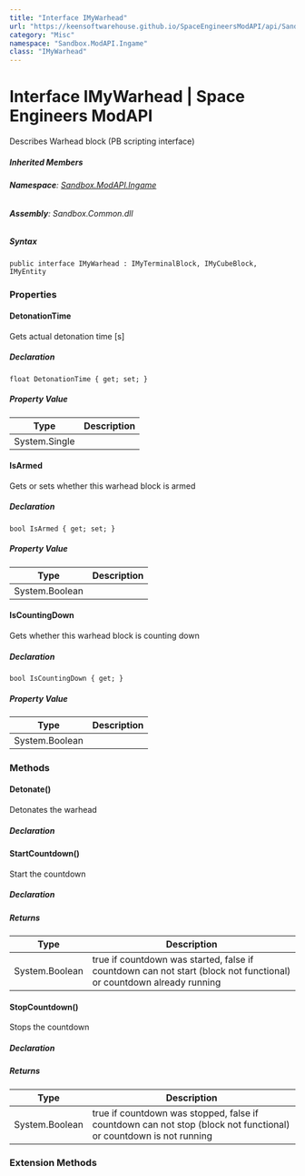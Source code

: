 ```yaml
---
title: "Interface IMyWarhead"
url: "https://keensoftwarehouse.github.io/SpaceEngineersModAPI/api/Sandbox.ModAPI.Ingame.IMyWarhead.html"
category: "Misc"
namespace: "Sandbox.ModAPI.Ingame"
class: "IMyWarhead"
---
```


# Interface IMyWarhead | Space Engineers ModAPI

Describes Warhead block (PB scripting interface)

##### Inherited Members

###### **Namespace**: [Sandbox.ModAPI.Ingame](https://keensoftwarehouse.github.io/SpaceEngineersModAPI/api/Sandbox.ModAPI.Ingame.html)

###### **Assembly**: Sandbox.Common.dll

##### Syntax

```
public interface IMyWarhead : IMyTerminalBlock, IMyCubeBlock, IMyEntity
```

### Properties

#### DetonationTime

Gets actual detonation time \[s\]

##### Declaration

```
float DetonationTime { get; set; }
```

##### Property Value

| Type | Description |
| --- | --- |
| System.Single |     |

#### IsArmed

Gets or sets whether this warhead block is armed

##### Declaration

```
bool IsArmed { get; set; }
```

##### Property Value

| Type | Description |
| --- | --- |
| System.Boolean |     |

#### IsCountingDown

Gets whether this warhead block is counting down

##### Declaration

```
bool IsCountingDown { get; }
```

##### Property Value

| Type | Description |
| --- | --- |
| System.Boolean |     |

### Methods

#### Detonate()

Detonates the warhead

##### Declaration

#### StartCountdown()

Start the countdown

##### Declaration

##### Returns

| Type | Description |
| --- | --- |
| System.Boolean | true if countdown was started, false if countdown can not start (block not functional) or countdown already running |

#### StopCountdown()

Stops the countdown

##### Declaration

##### Returns

| Type | Description |
| --- | --- |
| System.Boolean | true if countdown was stopped, false if countdown can not stop (block not functional) or countdown is not running |

### Extension Methods